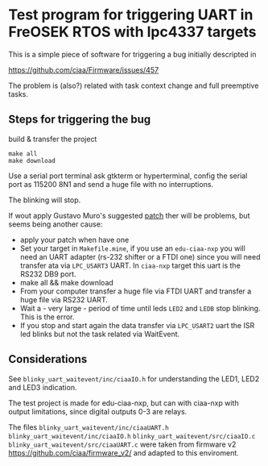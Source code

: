 # Test program for triggering UART in FreOSEK RTOS with lpc4337 targets

This is a simple piece of software for triggering a bug initially descripted in

https://github.com/ciaa/Firmware/issues/457

The problem is (also?) related with task context change and full preemptive tasks.

## Steps for triggering the bug

build & transfer the project

	make all
	make download

Use a serial port terminal ask gtkterm or hyperterminal, config the serial port as 115200 8N1 and send a huge file with no interruptions.

The blinking will stop.

If wout apply Gustavo Muro's suggested [patch](https://groups.google.com/forum/#!msg/ciaa-firmware/bqf6hdpzmyM/tc2ANioIAQAJ) ther will be problems, but seems being another cause:

* apply your patch when have one
* Set your target in `Makefile.mine`, if you use an `edu-ciaa-nxp` you will need an UART adapter
(rs-232 shifter or a FTDI one) since you will need transfer ata via `LPC_USART3` UART. In `ciaa-nxp`
target this uart is the RS232 DB9 port.
* make all && make download
* From your computer transfer a huge file via FTDI UART and transfer a huge file via RS232 UART.
* Wait a - very large - period of time until leds `LED2` and `LEDB` stop blinking. This is the error.
* If you stop and start again the data transfer via `LPC_USART2` uart the ISR led blinks but not the task related via WaitEvent.

## Considerations

See `blinky_uart_waitevent/inc/ciaaIO.h` for understanding the LED1, LED2 and LED3  indication.

The test project is made for edu-ciaa-nxp, but can with ciaa-nxp with output limitations,
since digital outputs 0-3 are relays.

The files
`blinky_uart_waitevent/inc/ciaaUART.h`
`blinky_uart_waitevent/inc/ciaaIO.h`
`blinky_uart_waitevent/src/ciaaIO.c`
`blinky_uart_waitevent/src/ciaaUART.c`
 were taken from firmware v2 <https://github.com/ciaa/firmware_v2/> and adapted to this enviroment.


